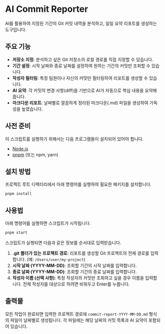 # AI Commit Reporter

AI를 활용하여 지정된 기간의 Git 커밋 내역을 분석하고, 일일 요약 리포트를 생성하는 도구입니다.

## 주요 기능

- **저장소 지정**: 분석하고 싶은 Git 저장소의 로컬 경로를 직접 지정할 수 있습니다.
- **기간 설정**: 시작 날짜와 종료 날짜를 설정하여 원하는 기간의 커밋만 조회할 수 있습니다.
- **작성자 필터링**: 특정 팀원이나 자신의 커밋만 필터링하여 리포트를 생성할 수 있습니다.
- **AI 요약**: 각 커밋의 변경 사항(diff)을 기반으로 AI가 자동으로 핵심 내용을 요약해 줍니다.
- **마크다운 리포트**: 날짜별로 깔끔하게 정리된 마크다운(.md) 파일을 생성하여 가독성을 높였습니다.

## 사전 준비

이 스크립트를 실행하기 위해서는 다음 프로그램들이 설치되어 있어야 합니다.

- [Node.js](https://nodejs.org/)
- [pnpm](https://pnpm.io/installation) (또는 npm, yarn)

## 설치 방법

프로젝트 루트 디렉터리에서 아래 명령어를 실행하여 필요한 패키지를 설치합니다.

```bash
pnpm install
```

## 사용법

아래 명령어를 실행하면 스크립트가 시작됩니다.

```bash
pnpm start
```

스크립트가 실행되면 다음과 같은 정보를 순서대로 입력받습니다.

1.  **.git 폴더가 있는 프로젝트 경로**: 리포트를 생성할 Git 프로젝트의 전체 경로를 입력합니다. (예: `/Users/user/my-project`)
2.  **시작 날짜 (YYYY-MM-DD)**: 조회할 기간의 시작 날짜를 입력합니다.
3.  **종료 날짜 (YYYY-MM-DD)**: 조회할 기간의 종료 날짜를 입력합니다.
4.  **작성자 이름 (선택 사항)**: 특정 작성자의 커밋만 조회하고 싶을 경우 이름을 입력합니다. 전체 작성자를 대상으로 하려면 비워두고 Enter를 누릅니다.

## 출력물

모든 작업이 완료되면 입력한 프로젝트 경로에 `commit-report-YYYY-MM-DD.md` 형식의 파일이 날짜별로 생성됩니다. 각 파일에는 해당 날짜의 커밋 목록과 AI 요약이 포함되어 있습니다.
